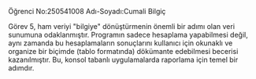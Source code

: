 Öğrenci No:250541008
Adı-Soyadı:Cumali Bilgiç

Görev 5, ham veriyi "bilgiye" dönüştürmenin önemli bir adımı olan veri sunumuna odaklanmıştır.
Programın sadece hesaplama yapabilmesi değil, aynı zamanda bu hesaplamaların sonuçlarını
kullanıcı için okunaklı ve organize bir biçimde (tablo formatında) dökümante edebilmesi becerisi
kazanılmıştır. Bu, konsol tabanlı uygulamalarda raporlama için temel bir adımdır.

